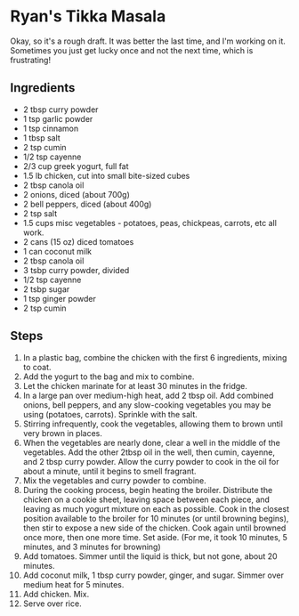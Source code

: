 Ryan's Tikka Masala
=======================================
Okay, so it's a rough draft. It was better the last time, and I'm working on it. Sometimes you just get lucky once and not the next time, which is frustrating!

Ingredients
-----------
* 2 tbsp curry powder
* 1 tsp garlic powder
* 1 tsp cinnamon
* 1 tbsp salt
* 2 tsp cumin
* 1/2 tsp cayenne
* 2/3 cup greek yogurt, full fat
* 1.5 lb chicken, cut into small bite-sized cubes
* 2 tbsp canola oil
* 2 onions, diced (about 700g)
* 2 bell peppers, diced (about 400g)
* 2 tsp salt
* 1.5 cups misc vegetables - potatoes, peas, chickpeas, carrots, etc all work.
* 2 cans (15 oz) diced tomatoes
* 1 can coconut milk
* 2 tbsp canola oil
* 3 tsbp curry powder, divided
* 1/2 tsp cayenne
* 2 tsbp sugar
* 1 tsp ginger powder
* 2 tsp cumin


Steps
-----
1. In a plastic bag, combine the chicken with the first 6 ingredients, mixing to coat.
2. Add the yogurt to the bag and mix to combine.
3. Let the chicken marinate for at least 30 minutes in the fridge.
4. In a large pan over medium-high heat, add 2 tbsp oil. Add  combined onions, bell peppers, and any slow-cooking vegetables you may be using (potatoes, carrots). Sprinkle with the salt.
5. Stirring infrequently, cook the vegetables, allowing them to brown until very brown in places.
6. When the vegetables are nearly done, clear a well in the middle of the vegetables. Add the other 2tbsp oil in the well, then cumin, cayenne, and 2 tbsp curry powder. Allow the curry powder to cook in the oil for about a minute, until it begins to smell fragrant.
7. Mix the vegetables and curry powder to combine.
8. During the cooking process, begin heating the broiler. Distribute the chicken on a cookie sheet, leaving space between each piece, and leaving as much yogurt mixture on each as possible. Cook in the closest position available to the broiler for 10 minutes (or until browning begins), then stir to expose a new side of the chicken. Cook again until browned once more, then one more time. Set aside. (For me, it took 10 minutes, 5 minutes, and 3 minutes for browning)
9. Add tomatoes. Simmer until the liquid is thick, but not gone, about 20 minutes.
10. Add coconut milk, 1 tbsp curry powder, ginger, and sugar. Simmer over medium heat for 5 minutes.
11. Add chicken. Mix.
12. Serve over rice.
